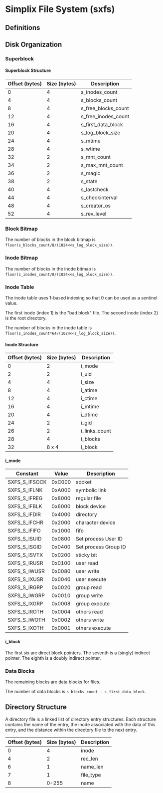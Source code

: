 Simplix File System (sxfs)
==========================

Definitions
-----------

Disk Organization
-----------------

### Superblock

#### Superblock Structure

| Offset (bytes) | Size (bytes) | Description         |
|----------------|--------------|---------------------|
| 0              | 4            | s_inodes_count      |
| 4              | 4            | s_blocks_count      |
| 8              | 4            | s_free_blocks_count |
| 12             | 4            | s_free_inodes_count |
| 16             | 4            | s_first_data_block  |
| 20             | 4            | s_log_block_size    |
| 24             | 4            | s_mtime             |
| 28             | 4            | s_wtime             |
| 32             | 2            | s_mnt_count         |
| 34             | 2            | s_max_mnt_count     |
| 36             | 2            | s_magic             |
| 38             | 2            | s_state             |
| 40             | 4            | s_lastcheck         |
| 44             | 4            | s_checkinterval     |
| 48             | 4            | s_creator_os        |
| 52             | 4            | s_rev_level         |

### Block Bitmap

The number of blocks in the block bitmap is `floor(s_blocks_count/8/(1024<<s_log_block_size))`.

### Inode Bitmap

The number of blocks in the inode bitmap is `floor(s_inodes_count/8/(1024<<s_log_block_size))`.

### Inode Table

The inode table uses 1-based indexing so that 0 can be used as a sentinel value.

The first inode (index 1) is the "bad block" file. The second inode (index 2) is the root directory.

The number of blocks in the inode table is `floor(s_inodes_count*64/(1024<<s_log_block_size))`.

#### Inode Structure

| Offset (bytes) | Size (bytes) | Description   |
|----------------|--------------|---------------|
| 0              | 2            | i_mode        |
| 2              | 2            | i_uid         |
| 4              | 4            | i_size        |
| 8              | 4            | i_atime       |
| 12             | 4            | i_ctime       |
| 16             | 4            | i_mtime       |
| 20             | 4            | i_dtime       |
| 24             | 2            | i_gid         |
| 26             | 2            | i_links_count |
| 28             | 4            | i_blocks      |
| 32             | 8 x 4        | i_block       |

#### i_mode

| Constant      | Value  | Description          |
|---------------|--------|----------------------|
| SXFS_S_IFSOCK | 0xC000 | socket               |
| SXFS_S_IFLNK  | 0xA000 | symbolic link        |
| SXFS_S_IFREG  | 0x8000 | regular file         |
| SXFS_S_IFBLK  | 0x6000 | block device         |
| SXFS_S_IFDIR  | 0x4000 | directory            |
| SXFS_S_IFCHR  | 0x2000 | character device     |
| SXFS_S_IFIFO  | 0x1000 | fifo                 |
| SXFS_S_ISUID  | 0x0800 | Set process User ID  |
| SXFS_S_ISGID  | 0x0400 | Set process Group ID |
| SXFS_S_ISVTX  | 0x0200 | sticky bit           |
| SXFS_S_IRUSR  | 0x0100 | user read            |
| SXFS_S_IWUSR  | 0x0080 | user write           |
| SXFS_S_IXUSR  | 0x0040 | user execute         |
| SXFS_S_IRGRP  | 0x0020 | group read           |
| SXFS_S_IWGRP  | 0x0010 | group write          |
| SXFS_S_IXGRP  | 0x0008 | group execute        |
| SXFS_S_IROTH  | 0x0004 | others read          |
| SXFS_S_IWOTH  | 0x0002 | others write         |
| SXFS_S_IXOTH  | 0x0001 | others execute       |

#### i_block

The first six are direct block pointers. The seventh is a (singly) indirect pointer. The eighth is a doubly indirect
pointer.

### Data Blocks

The remaining blocks are data blocks for files.

The number of data blocks is `s_blocks_count - s_first_data_block`.

Directory Structure
-------------------

A directory file is a linked list of directory entry structures. Each structure contains the name of the entry, the
inode associated with the data of this entry, and the distance within the directory file to the next entry.

| Offset (bytes) | Size (bytes) | Description |
|----------------|--------------|-------------|
| 0              | 4            | inode       |
| 4              | 2            | rec_len     |
| 6              | 1            | name_len    |
| 7              | 1            | file_type   |
| 8              | 0-255        | name        |
